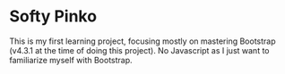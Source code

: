 # Softy Pinko

This is my first learning project, focusing mostly on mastering Bootstrap (v4.3.1 at the time of doing this project).
No Javascript as I just want to familiarize myself with Bootstrap.
